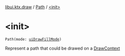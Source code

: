 [libui.ktx.draw](../index.md) / [Path](index.md) / [&lt;init&gt;](./-init-.md)

# &lt;init&gt;

`Path(mode: `[`uiDrawFillMode`](../../libui/ui-draw-fill-mode.md)`)`

Represent a path that could be drawed on a [DrawContext](../../libui.ktx/-draw-context.md)

